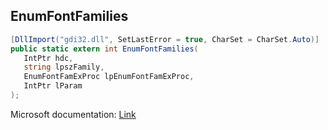 ## EnumFontFamilies

```csharp
[DllImport("gdi32.dll", SetLastError = true, CharSet = CharSet.Auto)]
public static extern int EnumFontFamilies(
   IntPtr hdc,
   string lpszFamily,
   EnumFontFamExProc lpEnumFontFamExProc,
   IntPtr lParam
);
```

Microsoft documentation: [Link](https://docs.microsoft.com/en-us/windows/win32/api/wingdi/nf-wingdi-enumfontfamiliesa)
